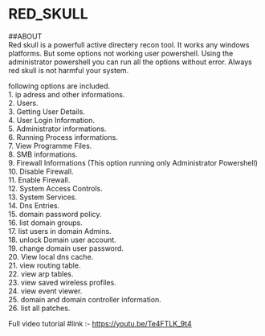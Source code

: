 # RED_SKULL

##ABOUT        
Red skull is a powerfull active directery recon tool.
It works any windows platforms.
But some options not working user powershell. Using the administrator powershell you can run all the options without error. 
Always red skull is not harmful your system.

following options are included.     
     1.  ip adress and other informations.   
     2.  Users.    
     3.  Getting User Details.        
     4.  User Login Information.    
     5.  Administrator informations.     
     6.  Running Process informations.     
     7.  View Programme Files.     
     8.  SMB informations.         
     9.  Firewall Informations (This option running only Administrator Powershell)      
     10. Disable Firewall.         
     11. Enable Firewall.             
     12. System Access Controls.             
     13. System Services.           
     14. Dns Entries.          
     15. domain password policy.             
     16. list domain groups.                    
     17. list users in domain Admins.        
     18. unlock Domain user account.         
     19. change domain user password.          
     20. View local dns cache.             
     21. view routing table.           
     22. view arp tables.            
     23. view saved wireless profiles.           
     24. view event viewer.             
     25. domain and domain controller information.        
     26. list all patches.      

Full video tutorial 
    #link :- https://youtu.be/Te4FTLK_9t4
